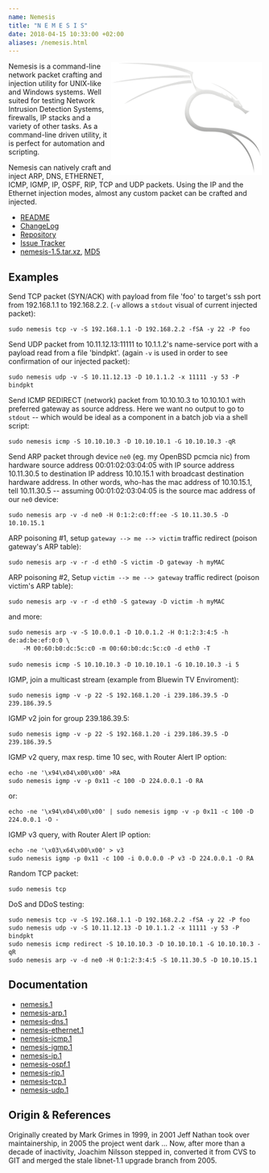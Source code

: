 ```yaml
---
name: Nemesis
title: "N E M E S I S"
date: 2018-04-15 10:33:00 +02:00
aliases: /nemesis.html
---
```

<img src="/images/nemesis.png" style="float: right;">

Nemesis is a command-line network packet crafting and injection utility
for UNIX-like and Windows systems.  Well suited for testing Network
Intrusion Detection Systems, firewalls, IP stacks and a variety of other
tasks.  As a command-line driven utility, it is perfect for automation
and scripting.

Nemesis can natively craft and inject ARP, DNS, ETHERNET, ICMP, IGMP,
IP, OSPF, RIP, TCP and UDP packets.  Using the IP and the Ethernet
injection modes, almost any custom packet can be crafted and injected.

* [README](https://github.com/troglobit/nemesis/blob/master/README.md)
* [ChangeLog](https://github.com/troglobit/nemesis/blob/master/ChangeLog.md)
* [Repository](http://github.com/troglobit/nemesis)
* [Issue Tracker](http://github.com/troglobit/nemesis/issues)
* [nemesis-1.5.tar.xz](ftp://ftp.troglobit.com/nemesis/nemesis-1.5.tar.xz),
  [MD5](ftp://ftp.troglobit.com/nemesis/nemesis-1.5.tar.xz.md5)


Examples
--------

Send TCP packet (SYN/ACK) with payload from file 'foo' to target's ssh
port from 192.168.1.1 to 192.168.2.2. (`-v` allows a `stdout` visual of
current injected packet):

    sudo nemesis tcp -v -S 192.168.1.1 -D 192.168.2.2 -fSA -y 22 -P foo

Send UDP packet from 10.11.12.13:11111 to 10.1.1.2's name-service port
with a payload read from a file 'bindpkt'. (again `-v` is used in order to
see confirmation of our injected packet):

    sudo nemesis udp -v -S 10.11.12.13 -D 10.1.1.2 -x 11111 -y 53 -P bindpkt

Send ICMP REDIRECT (network) packet from 10.10.10.3 to 10.10.10.1 with
preferred gateway as source address. Here we want no output to go to
`stdout` -- which would be ideal as a component in a batch job via a
shell script:

    sudo nemesis icmp -S 10.10.10.3 -D 10.10.10.1 -G 10.10.10.3 -qR

Send ARP packet through device `ne0` (eg. my OpenBSD pcmcia nic) from
hardware source address 00:01:02:03:04:05 with IP source address
10.11.30.5 to destination IP address 10.10.15.1 with broadcast
destination hardware address. In other words, who-has the mac address of
10.10.15.1, tell 10.11.30.5 -- assuming 00:01:02:03:04:05 is the source
mac address of our `ne0` device:

    sudo nemesis arp -v -d ne0 -H 0:1:2:c0:ff:ee -S 10.11.30.5 -D 10.10.15.1

ARP poisoning #1, setup `gateway --> me --> victim` traffic redirect
(poison gateway's ARP table):

    sudo nemesis arp -v -r -d eth0 -S victim -D gateway -h myMAC

ARP poisoning #2, Setup `victim --> me --> gateway` traffic redirect
(poison victim's ARP table):

    sudo nemesis arp -v -r -d eth0 -S gateway -D victim -h myMAC

and more:

    sudo nemesis arp -v -S 10.0.0.1 -D 10.0.1.2 -H 0:1:2:3:4:5 -h de:ad:be:ef:0:0 \
        -M 00:60:b0:dc:5c:c0 -m 00:60:b0:dc:5c:c0 -d eth0 -T
    
    sudo nemesis icmp -S 10.10.10.3 -D 10.10.10.1 -G 10.10.10.3 -i 5

IGMP, join a multicast stream (example from Bluewin TV Enviroment):

    sudo nemesis igmp -v -p 22 -S 192.168.1.20 -i 239.186.39.5 -D 239.186.39.5

IGMP v2 join for group 239.186.39.5:

    sudo nemesis igmp -v -p 22 -S 192.168.1.20 -i 239.186.39.5 -D 239.186.39.5

IGMP v2 query, max resp. time 10 sec, with Router Alert IP option:

    echo -ne '\x94\x04\x00\x00' >RA
    sudo nemesis igmp -v -p 0x11 -c 100 -D 224.0.0.1 -O RA

or:

    echo -ne '\x94\x04\x00\x00' | sudo nemesis igmp -v -p 0x11 -c 100 -D 224.0.0.1 -O -

IGMP v3 query, with Router Alert IP option:

    echo -ne '\x03\x64\x00\x00' > v3
    sudo nemesis igmp -p 0x11 -c 100 -i 0.0.0.0 -P v3 -D 224.0.0.1 -O RA

Random TCP packet:

    sudo nemesis tcp

DoS and DDoS testing:

    sudo nemesis tcp -v -S 192.168.1.1 -D 192.168.2.2 -fSA -y 22 -P foo
    sudo nemesis udp -v -S 10.11.12.13 -D 10.1.1.2 -x 11111 -y 53 -P bindpkt
    sudo nemesis icmp redirect -S 10.10.10.3 -D 10.10.10.1 -G 10.10.10.3 -qR
    sudo nemesis arp -v -d ne0 -H 0:1:2:3:4:5 -S 10.11.30.5 -D 10.10.15.1


Documentation
-------------

   * [nemesis.1](http://nemesis.sourceforge.net/manpages/nemesis.1.html)
   * [nemesis-arp.1](http://nemesis.sourceforge.net/manpages/nemesis-arp.1.html)
   * [nemesis-dns.1](http://nemesis.sourceforge.net/manpages/nemesis-dns.1.html)
   * [nemesis-ethernet.1](http://nemesis.sourceforge.net/manpages/nemesis-ethernet.1.html)
   * [nemesis-icmp.1](http://nemesis.sourceforge.net/manpages/nemesis-icmp.1.html)
   * [nemesis-igmp.1](http://nemesis.sourceforge.net/manpages/nemesis-igmp.1.html)
   * [nemesis-ip.1](http://nemesis.sourceforge.net/manpages/nemesis-ip.1.html)
   * [nemesis-ospf.1](http://nemesis.sourceforge.net/manpages/nemesis-ospf.1.html)
   * [nemesis-rip.1](http://nemesis.sourceforge.net/manpages/nemesis-rip.1.html)
   * [nemesis-tcp.1](http://nemesis.sourceforge.net/manpages/nemesis-tcp.1.html)
   * [nemesis-udp.1](http://nemesis.sourceforge.net/manpages/nemesis-udp.1.html)


Origin & References
-------------------

Originally created by Mark Grimes in 1999, in 2001 Jeff Nathan took over
maintainership, in 2005 the project went  dark ...  Now, after more than
a decade  of inactivity, Joachim  Nilsson stepped in, converted  it from
CVS to GIT and merged the stale libnet-1.1 upgrade branch from 2005.

